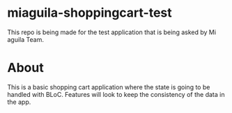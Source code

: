 # miaguila-shoppingcart-test
This repo is being made for the test application that is being asked by Mi aguila Team. 
# About 
This is a basic shopping cart application where the state is going to be handled with BLoC. Features will look to keep the consistency of the data in the app. 
